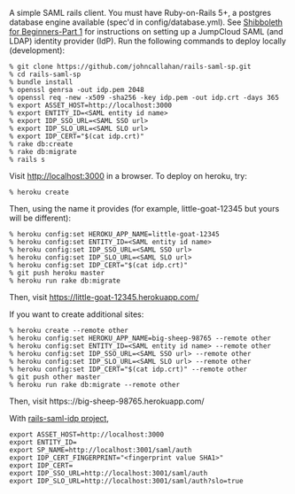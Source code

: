 A simple SAML rails client.  You must have Ruby-on-Rails 5+, a
postgres database engine available (spec'd in config/database.yml).
See [Shibboleth for Beginners-Part
1](https://medium.com/@johnrcallahan/shibboleth-for-beginners-part-1-f8fb59b87fa2)
for instructions on setting up a JumpCloud SAML (and LDAP) identity
provider (IdP).  Run the following commands to deploy locally
(development):

~~~~
% git clone https://github.com/johncallahan/rails-saml-sp.git
% cd rails-saml-sp
% bundle install
% openssl genrsa -out idp.pem 2048
% openssl req -new -x509 -sha256 -key idp.pem -out idp.crt -days 365
% export ASSET_HOST=http://localhost:3000
% export ENTITY_ID=<SAML entity id name>
% export IDP_SSO_URL=<SAML SSO url>
% export IDP_SLO_URL=<SAML SLO url>
% export IDP_CERT="$(cat idp.crt)"
% rake db:create
% rake db:migrate
% rails s
~~~~

Visit [http://localhost:3000](http://localhost:3000/) in a browser.
To deploy on heroku, try:

~~~~
% heroku create
~~~~

Then, using the name it provides (for example, little-goat-12345 but
yours will be different):

~~~~
% heroku config:set HEROKU_APP_NAME=little-goat-12345
% heroku config:set ENTITY_ID=<SAML entity id name>
% heroku config:set IDP_SSO_URL=<SAML SSO url>
% heroku config:set IDP_SLO_URL=<SAML SLO url>
% heroku config:set IDP_CERT="$(cat idp.crt)"
% git push heroku master
% heroku run rake db:migrate
~~~~

Then, visit https://little-goat-12345.herokuapp.com/

If you want to create additional sites:

~~~~
% heroku create --remote other
% heroku config:set HEROKU_APP_NAME=big-sheep-98765 --remote other
% heroku config:set ENTITY_ID=<SAML entity id name> --remote other
% heroku config:set IDP_SSO_URL=<SAML SSO url> --remote other
% heroku config:set IDP_SLO_URL=<SAML SLO url> --remote other
% heroku config:set IDP_CERT="$(cat idp.crt)" --remote other
% git push other master
% heroku run rake db:migrate --remote other
~~~~

Then, visit https:://big-sheep-98765.herokuapp.com/

With [rails-saml-idp project](https://github.com/johncallahan/rails-saml-idp), 

~~~~
export ASSET_HOST=http://localhost:3000
export ENTITY_ID=
export SP_NAME=http://localhost:3001/saml/auth
export IDP_CERT_FINGERPRINT="<fingerprint value SHA1>"
export IDP_CERT=
export IDP_SSO_URL=http://localhost:3001/saml/auth
export IDP_SLO_URL=http://localhost:3001/saml/auth?slo=true
~~~~
